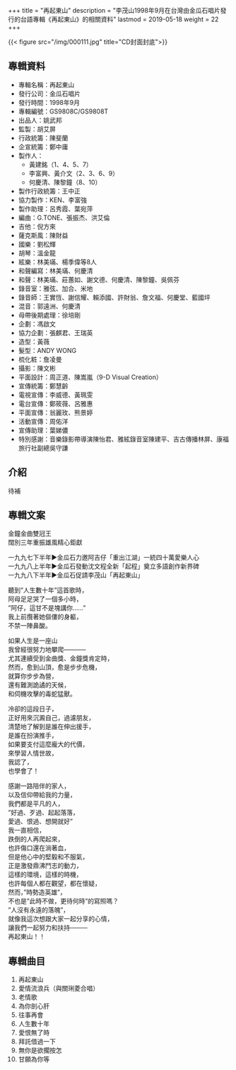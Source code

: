 +++
title = "再起東山"
description = "李茂山1998年9月在台灣由金瓜石唱片發行的台語專輯《再起東山》的相關資料"
lastmod = 2019-05-18
weight = 22
+++

{{< figure src="/img/000111.jpg" title="CD封面封底">}}


## 專輯資料

* 專輯名稱：再起東山
* 發行公司：金瓜石唱片
* 發行時間：1998年9月
* 專輯編號：GS9808C/GS9808T
* 出品人：姚武邦
* 監製：胡艾屏
* 行政統籌：陳斐蘭
* 企宣統籌：鄭中庸
* 製作人：
  * 黃建銘（1、4、5、7）
  * 李富興、黃介文（2、3、6、9）
  * 何慶清、陳黎鐘（8、10）
* 製作行政統籌：王中正
* 協力製作：KEN、李富強
* 製作助理：呂秀霞、葉宛萍
* 編曲：G.TONE、張振杰、洪艾倫
* 吉他：倪方來
* 薩克斯風：陳財益
* 國樂：劉松輝
* 胡琴：溫金龍
* 絃樂：林美璊、楊季偉等8人
* 和聲編寫：林美璊、何慶清
* 和聲：林美璊、莊蕙如、謝文德、何慶清、陳黎鐘、吳佩芬
* 錄音室：雅弦、加合、米地
* 錄音師：王實恆、謝信耀、賴添國、許財翁、詹文福、何慶堂、藍國坪
* 混音：郭遠洲、何慶清
* 母帶後期處理：徐培剛
* 企劃：馮啟文
* 協力企劃：張麒君、王瑞英
* 造型：黃薇
* 髮型：ANDY WONG
* 梳化粧：詹凌曼
* 攝影：陳文彬
* 平面設計：周正道、陳嵩嵐（9-D Visual Creation）
* 宣傳統籌：鄭慧齡
* 電視宣傳：李威德、黃珮雯
* 電台宣傳：鄭筱薇、呂雅惠
* 平面宣傳：翁麗玫、熊景婷
* 活動宣傳：周佑洋
* 宣傳助理：葉娣儂
* 特別感謝：音樂錄影帶導演陳怡君、雅絃錄音室陳建平、吉古傳播林屏、康福旅行社副總吳守謙


## 介紹

待補

## 專輯文案

金鐘金曲雙冠王  
闊別三年重振雄風精心鉅獻 

一九九七下半年▶金瓜石力邀阿吉仔「重出江湖」一統四十萬愛樂人心  
一九九八上半年▶金瓜石發動沈文程全新「起程」奠立多語創作新界碑  
一九九八下半年▶金瓜石促請李茂山「再起東山」


聽到”人生數十年”這首歌時，  
阿母足足哭了一個多小時，  
”阿仔，這甘不是塊講你……”  
我上前攬著她傴僂的身軀，  
不禁一陣鼻酸。  

如果人生是一座山  
我曾經很努力地攀爬─────  
尤其連續受到金曲獎、金鐘獎肯定時，  
然而，愈到山頂，愈是步步危機，  
就算你步步為營，  
還有難測詭譎的天候，  
和伺機攻擊的毒蛇猛獸。  

冷卻的這段日子，  
正好用來沉澱自己，過濾朋友，  
清楚地了解到是誰在伸出援手，  
是誰在扮演推手，  
如果要支付這麼龐大的代價，  
來學習人情世故，  
我認了，  
也學會了！  

感謝一路陪伴的家人，  
以及信仰帶給我的力量，  
我們都是平凡的人，  
”好過、歹過、起起落落，  
愛過、恨過、想開就好”  
我一直相信，  
跌倒的人再爬起來，  
也許傷口還在淌著血，  
但是他心中的堅毅和不服氣，  
正是激發鼎沸鬥志的動力，  
這樣的環境，這樣的時機，  
也許每個人都在觀望，都在懷疑，  
然而，”時勢造英雄”，  
不也是”此時不做，更待何時”的寫照嗎？  
”人沒有永遠的落魄”，  
就像我這次想跟大家一起分享的心情，  
讓我們一起努力和扶持────  
再起東山！！

## 專輯曲目

1. 再起東山
2. 愛情流浪兵（與關琍菱合唱）
3. 老情歌
4. 為你剖心肝
5. 往事再會
6. 人生數十年
7. 愛恨無了時
8. 拜託借過一下
9. 無你是欲擱按怎
10. 甘願為你等
<br/>
<br/>